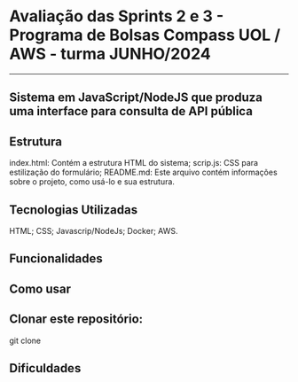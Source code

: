 # Avaliação das Sprints 2 e 3 - Programa de Bolsas Compass UOL / AWS - turma JUNHO/2024

***

## Sistema em JavaScript/NodeJS que produza uma interface para consulta de API pública


## Estrutura
index.html: Contém a estrutura HTML do sistema;
scrip.js: 
CSS para estilização do formulário;
README.md: Este arquivo contém informações sobre o projeto, como usá-lo e sua estrutura.

## Tecnologias Utilizadas
HTML;
CSS;
Javascrip/NodeJs;
Docker;
AWS.


## Funcionalidades


## Como usar

## Clonar este repositório:
git clone 

## Dificuldades
 
